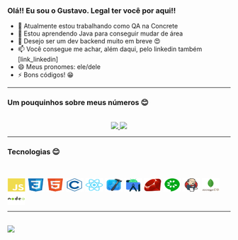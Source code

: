 <h3> Olá!! Eu sou o Gustavo. Legal ter você por aqui!! </h3>


- 🔭 Atualmente estou trabalhando como QA na Concrete
- 🌱 Estou aprendendo Java para conseguir mudar de área
- 🤔 Desejo ser um dev backend muito em breve 😍
- 📫 Você consegue me achar, além daqui, pelo linkedin também [link_linkedin]
- 😄 Meus pronomes: ele/dele
- ⚡ Bons códigos! 😁
<hr/>
<h3> Um pouquinhos sobre meus números 😊 </h3>
<br>
<div align="center">
  <a href="https://github.com/TGus17">
    <img height="180em" src="https://github-readme-stats.vercel.app/api?username=TGus17&show_icons=true&theme=dracula&include_all_commits=true&count_private=true"/>
    <img height="180em" src="https://github-readme-stats.vercel.app/api/top-langs/?username=TGus17&layout=compact&langs_count=7&theme=dracula"/>
  </a>
</div>

<hr/>
<h3> Tecnologias 😊 </h3>
<br>
<div style="display: inline_block"><br>
  <img align="center" alt="Rafa-Js" height="30" width="40" src="https://raw.githubusercontent.com/devicons/devicon/master/icons/javascript/javascript-plain.svg">
  <img align="center" alt="Rafa-CSS" height="30" width="40" src="https://raw.githubusercontent.com/devicons/devicon/master/icons/css3/css3-original.svg">
  <img align="center" alt="Rafa-HTML" height="30" width="40" src="https://raw.githubusercontent.com/devicons/devicon/master/icons/html5/html5-original.svg">
  <img align="center" alt="Rafa-Ts" height="30" width="40" src="https://github.com/devicons/devicon/blob/master/icons/c/c-line.svg">
  <img align="center" alt="Rafa-React" height="30" width="40" src="https://raw.githubusercontent.com/devicons/devicon/master/icons/react/react-original.svg">
  <img align="center" alt="Rafa-Python" height="30" width="40" src="https://github.com/devicons/devicon/blob/master/icons/xcode/xcode-original.svg">
  <img align="center" alt="Rafa-Csharp" height="30" width="40" src="https://github.com/devicons/devicon/blob/master/icons/androidstudio/androidstudio-original.svg">
  <img align="center" alt="Rafa-Csharp" height="30" width="40" src="https://github.com/devicons/devicon/blob/master/icons/ruby/ruby-original.svg">
  <img align="center" alt="Rafa-Csharp" height="30" width="40" src="https://github.com/devicons/devicon/blob/master/icons/cucumber/cucumber-plain.svg">
  <img align="center" alt="Rafa-Csharp" height="30" width="40" src="https://github.com/devicons/devicon/blob/master/icons/jenkins/jenkins-original.svg">
  <img align="center" alt="Rafa-Csharp" height="30" width="40" src="https://github.com/devicons/devicon/blob/master/icons/mongodb/mongodb-original-wordmark.svg">
  <img align="center" alt="Rafa-Csharp" height="30" width="40" src="https://github.com/devicons/devicon/blob/master/icons/nodejs/nodejs-original-wordmark.svg">
</div>

<hr/>
<br>
<div>
  <a href="https://www.linkedin.com/in/tgus17/">
    <img src="https://img.shields.io/badge/LinkedIn-0077B5?style=for-the-badge&logo=linkedin&logoColor=white"/>
</div>

